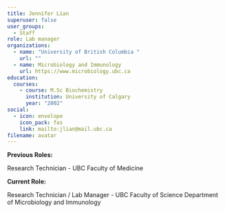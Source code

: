 ```yaml
---
title: Jennifer Lian
superuser: false
user_groups:
  - Staff
role: Lab manager
organizations:
  - name: "University of British Columbia "
    url: ""
  - name: Microbiology and Immunology
    url: https://www.microbiology.ubc.ca
education:
  courses:
    - course: M.Sc Biochemistry
      institution: University of Calgary
      year: "2002"
social:
  - icon: envelope
    icon_pack: fas
    link: mailto:jlian@mail.ubc.ca
filename: avatar
---
```

**Previous Roles:**

Research Technician  - UBC Faculty of Medicine 

**Current Role:**

Research Technician / Lab Manager - UBC Faculty of Science Department of Microbiology and Immunology